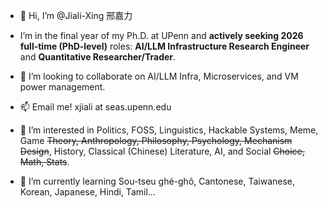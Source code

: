 - 👋 Hi, I’m @Jiali-Xing 邢嘉力
- I’m in the final year of my Ph.D. at UPenn and **actively seeking 2026 full-time (PhD-level)** roles: **AI/LLM Infrastructure Research Engineer** and **Quantitative Researcher/Trader**.
- 💞️ I’m looking to collaborate on AI/LLM Infra, Microservices, and VM power management.
- 📫 Email me! xjiali at seas.upenn.edu

- 👀 I’m interested in Politics, FOSS, Linguistics, Hackable Systems, Meme, Game ~~Theory, Anthropology, Philosophy, Psychology, Mechanism Design~~, History, Classical (Chinese) Literature, AI, and Social ~~Choice, Math, Stats~~. 
- 🌱 I’m currently learning Sou-tseu ghé-ghô, Cantonese, Taiwanese, Korean, Japanese, Hindi, Tamil...

<!---
Jiali-Xing/Jiali-Xing is a ✨ special ✨ repository because its `README.md` (this file) appears on your GitHub profile.
You can click the Preview link to take a look at your changes.
--->
